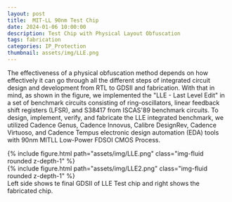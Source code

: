 ```yaml
---
layout: post
title:  MIT-LL 90nm Test Chip
date: 2024-01-06 10:00:00
description: Test Chip with Physical Layout Obfuscation
tags: fabrication
categories: IP_Protection
thumbnail: assets/img/LLE.png
---
```

The effectiveness of a physical obfuscation method depends on how effectively it can go through all the different steps of integrated circuit design and development from RTL to GDSII and fabrication. 
With that in mind, as shown in the figure, we implemented the "LLE - Last Level Edit" in a set of benchmark circuits consisting of ring-oscillators, linear feedback shift registers (LFSR), and S38417 from ISCAS'89 benchmark circuits. 
To design, implement, verify, and fabricate the LLE integrated benchmark, we utilized Cadence Genus, Cadence Innovus, Calibre DesignRev, Cadence Virtuoso, and Cadence Tempus electronic design automation (EDA) tools with 90nm MITLL Low-Power FDSOI CMOS Process. 

<div class="row mt-3">
    <div class="col-sm mt-3 mt-md-0">
        {% include figure.html path="assets/img/LLE.png" class="img-fluid rounded z-depth-1" %}
    </div>
    <div class="col-sm mt-3 mt-md-0">
        {% include figure.html path="assets/img/LLE2.png" class="img-fluid rounded z-depth-1" %}
    </div>
</div>
<div class="caption">
    Left side shows te final GDSII of LLE Test chip and right shows the fabricated chip.
</div>
